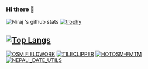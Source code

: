 ### Hi there 👋

![Niraj 's github stats](https://github-readme-stats.vercel.app/api?username=nrjadkry&count_private=true&show_icons=true)
[![trophy](https://github-profile-trophy.vercel.app/?username=nrjadkry)](https://github.com/ryo-ma/github-profile-trophy)
<!-- ![Top Langs](https://github-readme-stats.vercel.app/api/top-langs/?username=nrjadkry&langs_count=5&hide=objective-c,java) -->




[![Top Langs](https://github-readme-stats.vercel.app/api/top-langs/?username=nrjadkry)](https://github.com/varun2948/react-slingshot)
---
[![OSM FIELDWORK](https://github-readme-stats.vercel.app/api/pin/?username=hotosm&repo=osm-fieldwork)](https://github.com/hotosm/osm-fieldwork)
[![TILECLIPPER](https://github-readme-stats.vercel.app/api/pin/?username=sijandh35&repo=tileclipper)](https://github.com/sijandh35/tileclipper)
[![HOTOSM-FMTM](https://github-readme-stats.vercel.app/api/pin/?username=hotosm&repo=fmtm)](https://github.com/hotosm/fmtm)
[![NEPALI_DATE_UTILS](https://github-readme-stats.vercel.app/api/pin/?username=nrjadkry&repo=nepali-date-utils)](https://github.com/nrjadkry/nepali-date-utils)

